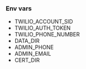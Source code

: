 ### Env vars
- TWILIO_ACCOUNT_SID
- TWILIO_AUTH_TOKEN
- TWILIO_PHONE_NUMBER
- DATA_DIR
- ADMIN_PHONE
- ADMIN_EMAIL
- CERT_DIR
